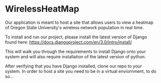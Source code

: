 # WirelessHeatMap

Our application is meant to host a site that allows users to view a heatmap of Oregon State University's wireless network population in real time.

To install and run our project, please install the latest version of Django found here:
https://docs.djangoproject.com/en/3.0/intro/install/

This will walk you through the requirements to install Django onto your system and will also require installation of the latest version of python.

After verifying that you have Django installed, clone our repo to your system.
In order to host a site you need to be in a virtual enviornment, to do so...
